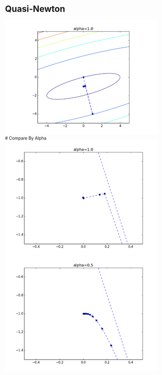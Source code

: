 # Quasi-Newton
<img src="https://github.com/rikky0611/Quasi-Newton/blob/master/figure_3.png">
# Compare By Alpha
<img src="https://github.com/rikky0611/Quasi-Newton/blob/master/figure_2.png">
<img src="https://github.com/rikky0611/Quasi-Newton/blob/master/figure_1.png">
